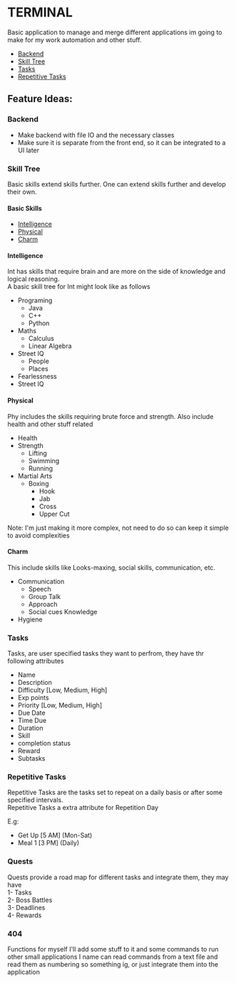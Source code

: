 # TERMINAL

Basic application to manage and merge different applications im going to make for my work automation and other stuff.

- [Backend](#backend)
- [Skill Tree](#skill-tree)
- [Tasks](#tasks)
- [Repetitive Tasks](#repetitive-tasks)


## Feature Ideas:

### Backend

- Make backend with file IO and the necessary classes
- Make sure it is separate from the front end, so it can be integrated to a UI later

### Skill Tree

<p>
Basic skills extend skills further. One can extend skills further and develop their own. <br>

</p>

#### Basic Skills

- [Intelligence](#intelligence) 
- [Physical](#physical) 
- [Charm](#charm)

#### Intelligence
<p>
Int has skills that require brain and are more on the side of knowledge and logical reasoning. <br>
A basic skill tree for Int might look like as follows
</p>

- Programing
  - Java
  - C++
  - Python 
- Maths
   - Calculus
   - Linear Algebra
- Street IQ
  - People
  - Places
- Fearlessness
- Street IQ

#### Physical

<p>
Phy includes the skills requiring brute force and strength. Also include health and other stuff related
</p>

- Health
- Strength
  - Lifting
  - Swimming
  - Running
- Martial Arts
  - Boxing
    - Hook
    - Jab 
    - Cross
    - Upper Cut

Note: I'm just making it more complex, not need to do so can keep it simple to avoid complexities

#### Charm

<p>
This include skills like Looks-maxing, social skills, communication, etc. 
</p>

- Communication
  - Speech
  - Group Talk
  - Approach 
  - Social cues Knowledge
- Hygiene 

### Tasks

<p>
Tasks, are user specified tasks they want to perfrom, they have thr following attributes<br>

- Name
- Description
- Difficulty [Low, Medium, High]
- Exp points
- Priority [Low, Medium, High]
- Due Date 
- Time Due
- Duration
- Skill
- completion status
- Reward
- Subtasks

</p>

### Repetitive Tasks

<p>
Repetitive Tasks are the tasks set to repeat on a daily basis or after some specified intervals.<br>
Repetitive Tasks a extra attribute for Repetition Day <br>

E.g:

- Get Up [5 AM] (Mon-Sat)
- Meal 1 [3 PM] (Daily)

</p>

### Quests

Quests provide a road map for different tasks and integrate them, they may have\
1- Tasks\
2- Boss Battles\
3- Deadlines\
4- Rewards

### 404

<p>
Functions for myself I'll add some stuff to it and some commands to run other 
small applications I name can read commands from a text file and read them as
numbering so something ig, or just integrate them into the application
</p>

